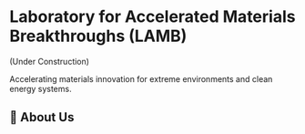 # Laboratory for Accelerated Materials Breakthroughs (LAMB)

(Under Construction)

Accelerating materials innovation for extreme environments and clean energy systems.



## 🧭 About Us
